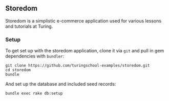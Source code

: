 ## Storedom


Storedom is a simplistic e-commerce application used
for various lessons and tutorials at Turing.

### Setup

To get set up with the storedom application, clone it
via `git` and pull in gem dependencies with `bundler`:

```
git clone https://github.com/turingschool-examples/storedom.git
cd storedom
bundle
```

And set up the database and included seed records:

```
bundle exec rake db:setup
```
